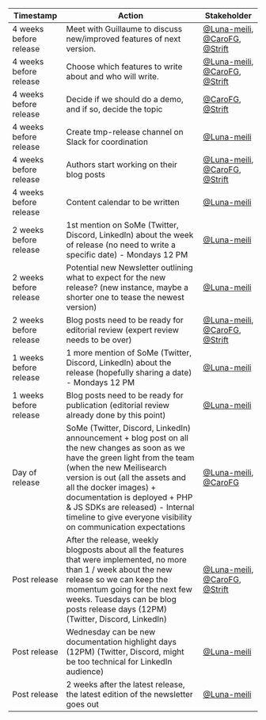 
| Timestamp | Action | Stakeholder |
|---|---|---|
| 4 weeks before release | Meet with Guillaume to discuss new/improved features of next version. | [@Luna-meili](https://github.com/Luna-meili), [@CaroFG](https://github.com/CaroFG), [@Strift](https://github.com/Strift) |
| 4 weeks before release | Choose which features to write about and who will write. | [@Luna-meili](https://github.com/Luna-meili), [@CaroFG](https://github.com/CaroFG), [@Strift](https://github.com/Strift) |
| 4 weeks before release | Decide if we should do a demo, and if so, decide the topic | [@CaroFG](https://github.com/CaroFG), [@Strift](https://github.com/Strift) |
| 4 weeks before release | Create tmp-release channel on Slack for coordination | [@Luna-meili](https://github.com/Luna-meili) |
| 4 weeks before release | Authors start working on their blog posts | [@Luna-meili](https://github.com/Luna-meili), [@CaroFG](https://github.com/CaroFG), [@Strift](https://github.com/Strift) |
| 4 weeks before release | Content calendar to be written | [@Luna-meili](https://github.com/Luna-meili) |
| 2 weeks before release | 1st mention on SoMe (Twitter, Discord, LinkedIn) about the week of release (no need to write a specific date) - Mondays 12 PM | [@Luna-meili](https://github.com/Luna-meili) |
| 2 weeks before release | Potential new Newsletter outlining what to expect for the new release? (new instance, maybe a shorter one to tease the newest version) | [@Luna-meili](https://github.com/Luna-meili)|
| 2 weeks before release | Blog posts need to be ready for editorial review (expert review needs to be over) | [@Luna-meili](https://github.com/Luna-meili), [@CaroFG](https://github.com/CaroFG), [@Strift](https://github.com/Strift) |
| 1 weeks before release | 1 more mention of SoMe (Twitter, Discord, LinkedIn) about the release (hopefully sharing a date) - Mondays 12 PM | [@Luna-meili](https://github.com/Luna-meili) |
| 1 weeks before release | Blog posts need to be ready for publication (editorial review already done by this point) | [@Luna-meili](https://github.com/Luna-meili) |
| Day of release | SoMe (Twitter, Discord, LinkedIn) announcement + blog post on all the new changes as soon as we have the green light from the team (when the new Meilisearch version is out (all the assets and all the docker images) + documentation is deployed + PHP & JS SDKs are released) - Internal timeline to give everyone visibility on communication expectations | [@Luna-meili](https://github.com/Luna-meili), [@CaroFG](https://github.com/CaroFG) |
| Post release | After the release, weekly blogposts about all the features that were implemented, no more than 1 / week about the new release so we can keep the momentum going for the next few weeks. Tuesdays can be blog posts release days (12PM) (Twitter, Discord, LinkedIn) | [@Luna-meili](https://github.com/Luna-meili), [@CaroFG](https://github.com/CaroFG), [@Strift](https://github.com/Strift) |
| Post release | Wednesday can be new documentation highlight days (12PM) (Twitter, Discord, might be too technical for LinkedIn audience) | [@Luna-meili](https://github.com/Luna-meili) |
| Post release | 2 weeks after the latest release, the latest edition of the newsletter goes out | [@Luna-meili](https://github.com/Luna-meili) |
